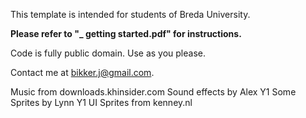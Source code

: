 This template is intended for students of Breda University.

**Please refer to "_ getting started.pdf" for instructions.**

Code is fully public domain. Use as you please.

Contact me at bikker.j@gmail.com.

Music from downloads.khinsider.com
Sound effects by Alex Y1
Some Sprites by Lynn Y1
UI Sprites from kenney.nl